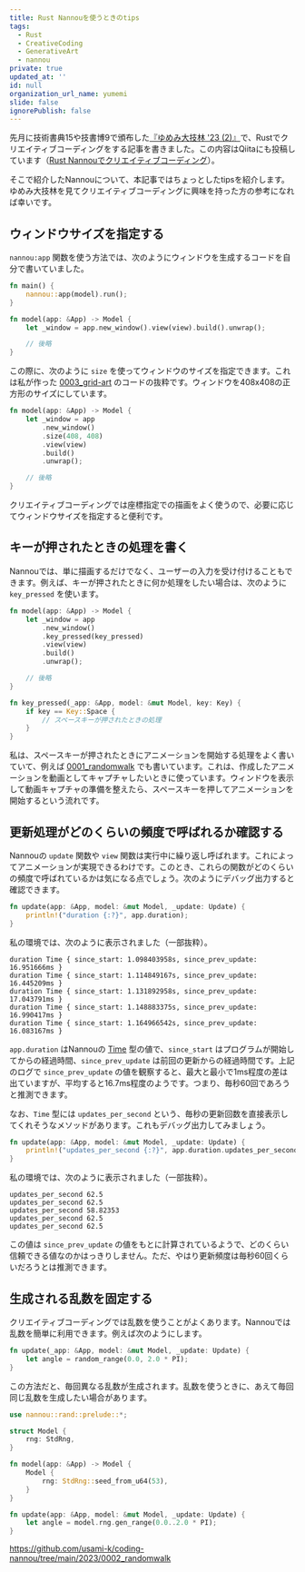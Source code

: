 ```yaml
---
title: Rust Nannouを使うときのtips
tags:
  - Rust
  - CreativeCoding
  - GenerativeArt
  - nannou
private: true
updated_at: ''
id: null
organization_url_name: yumemi
slide: false
ignorePublish: false
---
```

先月に技術書典15や技書博9で頒布した[『ゆめみ大技林 '23 (2)』](https://booth.pm/ja/items/5237542)で、Rustでクリエイティブコーディングをする記事を書きました。この内容はQiitaにも投稿しています（[Rust Nannouでクリエイティブコーディング](https://qiita.com/usamik26/items/dd3681a047e56656146a)）。

そこで紹介したNannouについて、本記事ではちょっとしたtipsを紹介します。ゆめみ大技林を見てクリエイティブコーディングに興味を持った方の参考になれば幸いです。

## ウィンドウサイズを指定する

`nannou:app` 関数を使う方法では、次のようにウィンドウを生成するコードを自分で書いていました。

```rust
fn main() {
    nannou::app(model).run();
}

fn model(app: &App) -> Model {
    let _window = app.new_window().view(view).build().unwrap();

    // 後略
}
```

この際に、次のように `size` を使ってウィンドウのサイズを指定できます。これは私が作った [0003_grid-art](https://github.com/usami-k/coding-nannou/tree/main/2023/0003_grid-art) のコードの抜粋です。ウィンドウを408x408の正方形のサイズにしています。

```rust
fn model(app: &App) -> Model {
    let _window = app
        .new_window()
        .size(408, 408)
        .view(view)
        .build()
        .unwrap();

    // 後略
}
```

クリエイティブコーディングでは座標指定での描画をよく使うので、必要に応じてウィンドウサイズを指定すると便利です。

## キーが押されたときの処理を書く

Nannouでは、単に描画するだけでなく、ユーザーの入力を受け付けることもできます。例えば、キーが押されたときに何か処理をしたい場合は、次のように `key_pressed` を使います。

```rust
fn model(app: &App) -> Model {
    let _window = app
        .new_window()
        .key_pressed(key_pressed)
        .view(view)
        .build()
        .unwrap();

    // 後略
}

fn key_pressed(_app: &App, model: &mut Model, key: Key) {
    if key == Key::Space {
        // スペースキーが押されたときの処理
    }
}
```

私は、スペースキーが押されたときにアニメーションを開始する処理をよく書いていて、例えば [0001_randomwalk](https://github.com/usami-k/coding-nannou/tree/main/2023/0001_randomwalk) でも書いています。これは、作成したアニメーションを動画としてキャプチャしたいときに使っています。ウィンドウを表示して動画キャプチャの準備を整えたら、スペースキーを押してアニメーションを開始するという流れです。

## 更新処理がどのくらいの頻度で呼ばれるか確認する

Nannouの `update` 関数や `view` 関数は実行中に繰り返し呼ばれます。これによってアニメーションが実現できるわけです。このとき、これらの関数がどのくらいの頻度で呼ばれているかは気になる点でしょう。次のようにデバッグ出力すると確認できます。

```rust
fn update(app: &App, model: &mut Model, _update: Update) {
    println!("duration {:?}", app.duration);
}
```

私の環境では、次のように表示されました（一部抜粋）。

```
duration Time { since_start: 1.098403958s, since_prev_update: 16.951666ms }
duration Time { since_start: 1.114849167s, since_prev_update: 16.445209ms }
duration Time { since_start: 1.131892958s, since_prev_update: 17.043791ms }
duration Time { since_start: 1.148883375s, since_prev_update: 16.990417ms }
duration Time { since_start: 1.164966542s, since_prev_update: 16.083167ms }
```

`app.duration` はNannouの [Time](https://docs.rs/nannou/latest/nannou/state/time/struct.Time.html) 型の値で、`since_start` はプログラムが開始してからの経過時間、`since_prev_update` は前回の更新からの経過時間です。上記のログで `since_prev_update` の値を観察すると、最大と最小で1ms程度の差は出ていますが、平均すると16.7ms程度のようです。つまり、毎秒60回であろうと推測できます。

なお、`Time` 型には `updates_per_second` という、毎秒の更新回数を直接表示してくれそうなメソッドがあります。これもデバッグ出力してみましょう。

```rust
fn update(app: &App, model: &mut Model, _update: Update) {
    println!("updates_per_second {:?}", app.duration.updates_per_second());
}
```

私の環境では、次のように表示されました（一部抜粋）。

```
updates_per_second 62.5
updates_per_second 62.5
updates_per_second 58.82353
updates_per_second 62.5
updates_per_second 62.5
```

この値は `since_prev_update` の値をもとに計算されているようで、どのくらい信頼できる値なのかはっきりしません。ただ、やはり更新頻度は毎秒60回くらいだろうとは推測できます。

## 生成される乱数を固定する

クリエイティブコーディングでは乱数を使うことがよくあります。Nannouでは乱数を簡単に利用できます。例えば次のようにします。

```rust
fn update(_app: &App, model: &mut Model, _update: Update) {
    let angle = random_range(0.0, 2.0 * PI);
}
```

この方法だと、毎回異なる乱数が生成されます。乱数を使うときに、あえて毎回同じ乱数を生成したい場合があります。

```rust
use nannou::rand::prelude::*;

struct Model {
    rng: StdRng,
}

fn model(app: &App) -> Model {
    Model {
        rng: StdRng::seed_from_u64(53),
    }
}

fn update(app: &App, model: &mut Model, _update: Update) {
    let angle = model.rng.gen_range(0.0..2.0 * PI);
}
```

https://github.com/usami-k/coding-nannou/tree/main/2023/0002_randomwalk



